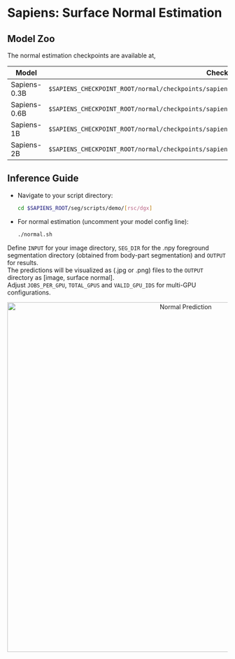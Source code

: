 # Sapiens: Surface Normal Estimation

## Model Zoo
The normal estimation checkpoints are available at,

| Model         | Checkpoint Path
|---------------|--------------------------------------------------------------------------------------------------
| Sapiens-0.3B  | `$SAPIENS_CHECKPOINT_ROOT/normal/checkpoints/sapiens_0.3b/sapiens_0.3b_normal_render_people_epoch_66.pth`
| Sapiens-0.6B  | `$SAPIENS_CHECKPOINT_ROOT/normal/checkpoints/sapiens_0.6b/sapiens_0.6b_normal_render_people_epoch_200.pth`
| Sapiens-1B  | `$SAPIENS_CHECKPOINT_ROOT/normal/checkpoints/sapiens_1b/sapiens_1b_normal_render_people_epoch_115.pth`
| Sapiens-2B  | `$SAPIENS_CHECKPOINT_ROOT/normal/checkpoints/sapiens_2b/sapiens_2b_normal_render_people_epoch_70.pth`

## Inference Guide

- Navigate to your script directory:
  ```bash
  cd $SAPIENS_ROOT/seg/scripts/demo/[rsc/dgx]
  ```
- For normal estimation (uncomment your model config line):
  ```bash
  ./normal.sh
  ```

Define `INPUT` for your image directory, `SEG_DIR` for the .npy foreground segmentation directory (obtained from body-part segmentation) and `OUTPUT` for results.\
The predictions will be visualized as (.jpg or .png) files to the `OUTPUT` directory as [image, surface normal].\
Adjust `JOBS_PER_GPU`, `TOTAL_GPUS` and `VALID_GPU_IDS` for multi-GPU configurations.

<p align="center">
  <img src="../assets/normal.gif" alt="Normal Prediction" width="800" style="margin-right: 10px;"/>
</p>
